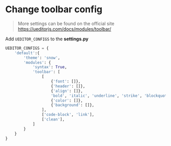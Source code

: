 # Change toolbar config

> More settings can be found on the official site  
> https://ueditorjs.com/docs/modules/toolbar/

Add `UEDITOR_CONFIGS` to the **settings.py**

```python
UEDITOR_CONFIGS = {
    'default':{
        'theme': 'snow',
        'modules': {
            'syntax': True,
            'toolbar': [
                [
                    {'font': []},
                    {'header': []},
                    {'align': []},
                    'bold', 'italic', 'underline', 'strike', 'blockquote',
                    {'color': []},
                    {'background': []},
                ],
                ['code-block', 'link'],
                ['clean'],
            ]
        }
    }
}
```

